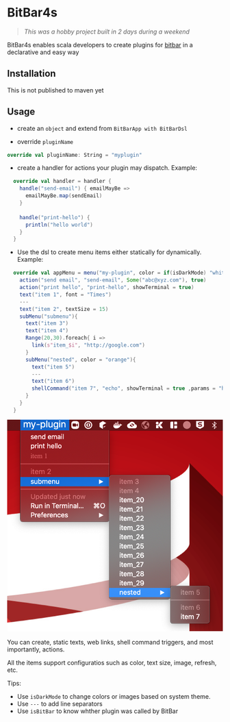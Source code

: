 # BitBar4s

> _This was a hobby project built in 2 days during a weekend_

BitBar4s enables scala developers to create plugins for [bitbar](https://github.com/matryer/bitbar) in a declarative and easy way

## Installation

This is not published to maven yet

## Usage

- create an `object` and extend from `BitBarApp with BitBarDsl`

- override `pluginName`

```scala
override val pluginName: String = "myplugin"
```

- create a handler for actions your plugin may dispatch. Example:

```scala
  override val handler = handler {
    handle("send-email") { emailMayBe =>
      emailMayBe.map(sendEmail)
    }

    handle("print-hello") {
      println("hello world")
    }
  }
```

- Use the dsl to create menu items either statically for dynamically. Example:

```scala
  override val appMenu = menu("my-plugin", color = if(isDarkMode) "white" else "red", textSize = 20) {
    action("send email", "send-email", Some("abc@xyz.com"), true)
    action("print hello", "print-hello", showTerminal = true)
    text("item 1", font = "Times")
    ---
    text("item 2", textSize = 15)
    subMenu("submenu"){
      text("item 3")
      text("item 4")
      Range(20,30).foreach{ i =>
        link(s"item_$i", "http://google.com")
      }
      subMenu("nested", color = "orange"){
        text("item 5")
        ---
        text("item 6")
        shellCommand("item 7", "echo", showTerminal = true ,params = "hello world", "sds")
      }
    }
  }
```

![demo](docs/demo.png)

You can create, static texts, web links, shell command triggers, and most importantly, actions.

All the items support configuratios such as color, text size, image, refresh, etc. 

Tips:

- Use `isDarkMode` to change colors or images based on system theme.
- Use `---` to add line separators
- Use `isBitBar` to know whther plugin was called by BitBar
